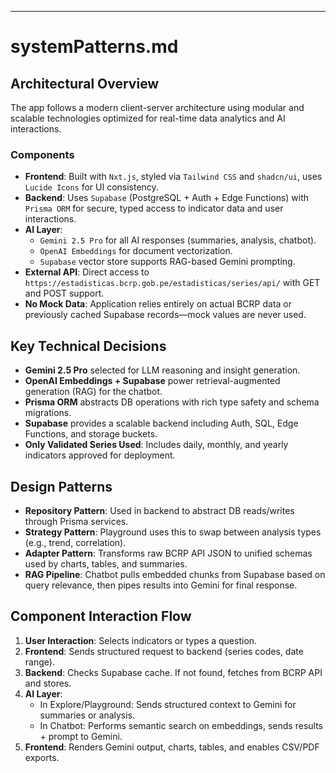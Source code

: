 ---
# systemPatterns.md

## Architectural Overview

The app follows a modern client-server architecture using modular and scalable technologies optimized for real-time data analytics and AI interactions.

### Components

- **Frontend**: Built with `Nxt.js`, styled via `Tailwind CSS` and `shadcn/ui`, uses `Lucide Icons` for UI consistency.
- **Backend**: Uses `Supabase` (PostgreSQL + Auth + Edge Functions) with `Prisma ORM` for secure, typed access to indicator data and user interactions.
- **AI Layer**:
  - `Gemini 2.5 Pro` for all AI responses (summaries, analysis, chatbot).
  - `OpenAI Embeddings` for document vectorization.
  - `Supabase` vector store supports RAG-based Gemini prompting.
- **External API**: Direct access to `https://estadisticas.bcrp.gob.pe/estadisticas/series/api/` with GET and POST support.
- **No Mock Data**: Application relies entirely on actual BCRP data or previously cached Supabase records—mock values are never used.

## Key Technical Decisions

- **Gemini 2.5 Pro** selected for LLM reasoning and insight generation.
- **OpenAI Embeddings + Supabase** power retrieval-augmented generation (RAG) for the chatbot.
- **Prisma ORM** abstracts DB operations with rich type safety and schema migrations.
- **Supabase** provides a scalable backend including Auth, SQL, Edge Functions, and storage buckets.
- **Only Validated Series Used**: Includes daily, monthly, and yearly indicators approved for deployment.

## Design Patterns

- **Repository Pattern**: Used in backend to abstract DB reads/writes through Prisma services.
- **Strategy Pattern**: Playground uses this to swap between analysis types (e.g., trend, correlation).
- **Adapter Pattern**: Transforms raw BCRP API JSON to unified schemas used by charts, tables, and summaries.
- **RAG Pipeline**: Chatbot pulls embedded chunks from Supabase based on query relevance, then pipes results into Gemini for final response.

## Component Interaction Flow

1. **User Interaction**: Selects indicators or types a question.
2. **Frontend**: Sends structured request to backend (series codes, date range).
3. **Backend**: Checks Supabase cache. If not found, fetches from BCRP API and stores.
4. **AI Layer**:
   - In Explore/Playground: Sends structured context to Gemini for summaries or analysis.
   - In Chatbot: Performs semantic search on embeddings, sends results + prompt to Gemini.
5. **Frontend**: Renders Gemini output, charts, tables, and enables CSV/PDF exports.
